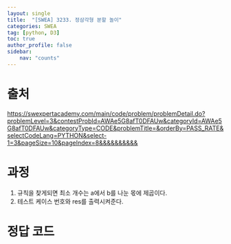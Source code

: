 ```yaml
---
layout: single
title:  "[SWEA] 3233. 정삼각형 분할 놀이"
categories: SWEA
tag: [python, D3]
toc: true
author_profile: false
sidebar:
    nav: "counts"
---
```


# 출처
<https://swexpertacademy.com/main/code/problem/problemDetail.do?problemLevel=3&contestProbId=AWAe5G8afT0DFAUw&categoryId=AWAe5G8afT0DFAUw&categoryType=CODE&problemTitle=&orderBy=PASS_RATE&selectCodeLang=PYTHON&select-1=3&pageSize=10&pageIndex=8&&&&&&&&&&>


  
  
# 과정
1. 규칙을 찾게되면 최소 개수는 a에서 b를 나눈 몫에 제곱이다.
2. 테스트 케이스 번호와 res를 출력시켜준다.





# 정답 코드
<script src="https://gist.github.com/kghees/aa5eee46fd85acc657013a1a3da70497.js"></script>